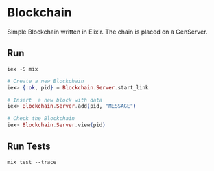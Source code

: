 # Blockchain

Simple Blockchain written in Elixir. The chain is placed on a GenServer.

## Run
`iex -S mix`

``` elixir
# Create a new Blockchain
iex> {:ok, pid} = Blockchain.Server.start_link 
```
``` elixir
# Insert  a new block with data
iex> Blockchain.Server.add(pid, "MESSAGE")
```
``` elixir
# Check the Blockchain
iex> Blockchain.Server.view(pid) 
```

## Run Tests
`mix test --trace`
